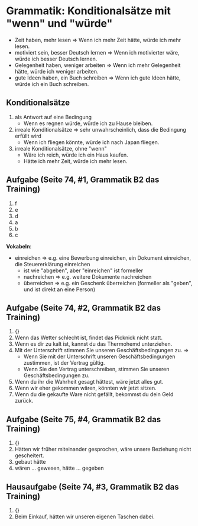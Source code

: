 # Grammatik: Konditionalsätze mit "wenn" und "würde"

- Zeit haben, mehr lesen => Wenn ich mehr Zeit hätte, würde ich mehr lesen.
- motiviert sein, besser Deutsch lernen => Wenn ich motivierter wäre, würde ich besser Deutsch lernen.
- Gelegenheit haben, weniger arbeiten => Wenn ich mehr Gelegenheit hätte, würde ich weniger arbeiten.
- gute Ideen haben, ein Buch schreiben => Wenn ich gute Ideen hätte, würde ich ein Buch schreiben.

## Konditionalsätze

1. als Antwort auf eine Bedingung
    - Wenn es regnen würde, würde ich zu Hause bleiben.
2. irreale Konditionalsätze => sehr unwahrscheinlich, dass die Bedingung erfüllt wird
    - Wenn ich fliegen könnte, würde ich nach Japan fliegen.
3. irreale Konditionalsätze, ohne "wenn"
    - Wäre ich reich, würde ich ein Haus kaufen.
    - Hätte ich mehr Zeit, würde ich mehr lesen.

## Aufgabe (Seite 74, #1, Grammatik B2 das Training)

1. f
2. e
3. d
4. a
5. b
6. c

**Vokabeln**:

- einreichen => e.g. eine Bewerbung einreichen, ein Dokument einreichen, die Steuererklärung einreichen
    + ist wie "abgeben", aber "einreichen" ist formeller
    + nachreichen => e.g. weitere Dokumente nachreichen
    + überreichen => e.g. ein Geschenk überreichen (formeller als "geben", und ist direkt an eine Person)

## Aufgabe (Seite 74, #2, Grammatik B2 das Training)

1. {}
2. Wenn das Wetter schlecht ist, findet das Picknick nicht statt.
3. Wenn es dir zu kalt ist, kannst du das Thermohemd unterziehen.
4. Mit der Unterschrift stimmen Sie unseren Geschäftsbedingungen zu. =>
    - Wenn Sie mit der Unterschrift unseren Geschäftsbedingungen zustimmen, ist der Vertrag gültig.
    - Wenn Sie den Vertrag unterschreiben, stimmen Sie unseren Geschäftsbedingungen zu.
5. Wenn du ihr die Wahrheit gesagt hättest, wäre jetzt alles gut.
6. Wenn wir eher gekommen wären, könnten wir jetzt sitzen.
7. Wenn du die gekaufte Ware nicht gefällt, bekommst du dein Geld zurück.

## Aufgabe (Seite 75, #4, Grammatik B2 das Training)

1. {}
2. Hätten wir früher miteinander gesprochen, wäre unsere Beziehung nicht gescheitert.
3. gebaut hätte
4. wären ... gewesen, hätte ... gegeben

## Hausaufgabe (Seite 74, #3, Grammatik B2 das Training)

1. {}
2. Beim Einkauf, hätten wir unseren eigenen Taschen dabei.
